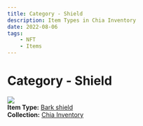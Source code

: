 ```yaml
---
title: Category - Shield
description: Item Types in Chia Inventory
date: 2022-08-06
tags:
    - NFT
    - Items
---
```


# Category - Shield
<div class="item_type_thumbnail">
<a href="../../Types/Shield/Bark_shield/Bark_shield"><img src="https://jrr3uaum4ty2ef5bmdpi27kod5kpvln3zok2zqrqfnz4oeoj.arweave.net/TGO6Aozk8aIXoWDej-X1OH1T6rbvLlazCMCtzxx-HJU"></a><br/>
<div><strong>Item Type:</strong> <a href="../../Types/Shield/Bark_shield/Bark_shield">Bark shield</a></div>
<div><strong>Collection:</strong> <a href="https://www.spacescan.io/xch/nft/collection/col16fpva26fhdjp2echs3cr7c30gzl7qe67hu9grtsjcqldz354asjsyzp6wx">Chia Inventory</a></div>
</div>

